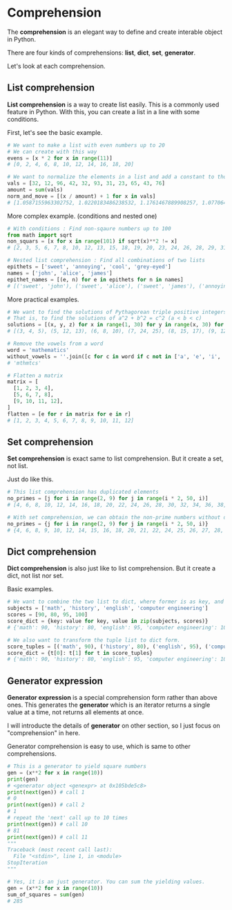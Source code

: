 # Comprehension

The **comprehension** is an elegant way to define and create interable object in Python.

There are four kinds of comprehensions: **list**, **dict**, **set**, **generator**.

Let's look at each comprehension.



## List comprehension

**List comprehension** is a way to create list easily. This is a commonly used feature in Python. With this, you can create a list in a line with some conditions. 

First, let's see the basic example.

```python
# We want to make a list with even numbers up to 20
# We can create with this way
evens = [x * 2 for x in range(11)]
# [0, 2, 4, 6, 8, 10, 12, 14, 16, 18, 20]

# We want to normalize the elements in a list and add a constant to those
vals = [32, 12, 96, 42, 32, 93, 31, 23, 65, 43, 76]
amount = sum(vals)
norm_and_move = [(x / amount) + 1 for x in vals]
# [1.0587155963302752, 1.0220183486238532, 1.1761467889908257, 1.0770642201834861, 1.0587155963302752, 1.1706422018348623, 1.0568807339449542, 1.0422018348623854, 1.1192660550458715, 1.0788990825688074, 1.1394495412844037]
```

More complex example. (conditions and nested one)

```python
# With conditions : Find non-sqaure numbers up to 100
from math import sqrt
non_squars = [x for x in range(101) if sqrt(x)**2 != x]
# [2, 3, 5, 6, 7, 8, 10, 12, 13, 15, 18, 19, 20, 23, 24, 26, 28, 29, 31, 32, 37, 38, 40, 43, 45, 48, 50, 51, 52, 58, 59, 60, 61, 63, 65, 66, 72, 73, 75, 76, 77, 78, 80, 82, 87, 89, 92, 94, 95, 96, 97]

# Nested list comprehension : Find all combinations of two lists
epithets = ['sweet', 'annoying', 'cool', 'grey-eyed']
names = ['john', 'alice', 'james']
epithet_names = [(e, n) for e in epithets for n in names]
# [('sweet', 'john'), ('sweet', 'alice'), ('sweet', 'james'), ('annoying', 'john'), ('annoying', 'alice'), ('annoying', 'james'), ('cool', 'john'), ('cool', 'alice'), ('cool', 'james'), ('grey-eyed', 'john'), ('grey-eyed', 'alice'), ('grey-eyed', 'james')]
```

More practical examples.

```python
# We want to find the solutions of Pythagorean triple positive integers
# That is, to find the solutions of a^2 + b^2 = c^2 (a < b < c)
solutions = [(x, y, z) for x in range(1, 30) for y in range(x, 30) for z in range(y, 30) if x**2 + y**2 == z**2]
# [(3, 4, 5), (5, 12, 13), (6, 8, 10), (7, 24, 25), (8, 15, 17), (9, 12, 15), (10, 24, 26), (12, 16, 20), (15, 20, 25), (20, 21, 29)]

# Remove the vowels from a word
word = 'mathematics'
without_vowels = ''.join([c for c in word if c not in ['a', 'e', 'i', 'o', 'u']])
# 'mthmtcs'

# Flatten a matrix
matrix = [
  [1, 2, 3, 4],
  [5, 6, 7, 8],
  [9, 10, 11, 12],
]
flatten = [e for r in matrix for e in r]
# [1, 2, 3, 4, 5, 6, 7, 8, 9, 10, 11, 12]
```

## Set comprehension

**Set comprehension** is exact same to list comprehension. But it create a set, not list.

Just do like this.

```python
# This list comprehension has duplicated elements
no_primes = [j for i in range(2, 9) for j in range(i * 2, 50, i)]
# [4, 6, 8, 10, 12, 14, 16, 18, 20, 22, 24, 26, 28, 30, 32, 34, 36, 38, 40, 42, 44, 46, 48, 6, 9, 12, 15, 18, 21, 24, 27, 30, 33, 36, 39, 42, 45, 48, 8, 12, 16, 20, 24, 28, 32, 36, 40, 44, 48, 10, 15, 20, 25, 30, 35, 40, 45, 12, 18, 24, 30, 36, 42, 48, 14, 21, 28, 35, 42, 49, 16, 24, 32, 40, 48]

# With set comprehension, we can obtain the non-prime numbers without duplicate
no_primes = {j for i in range(2, 9) for j in range(i * 2, 50, i)}
# {4, 6, 8, 9, 10, 12, 14, 15, 16, 18, 20, 21, 22, 24, 25, 26, 27, 28, 30, 32, 33, 34, 35, 36, 38, 39, 40, 42, 44, 45, 46, 48, 49}
```

## Dict comprehension

**Dict comprehension** is also just like to list comprehension. But it create a dict, not list nor set.

Basic examples.

```python
# We want to combine the two list to dict, where former is as key, and other is as value
subjects = ['math', 'history', 'english', 'computer engineering']
scores = [90, 80, 95, 100]
score_dict = {key: value for key, value in zip(subjects, scores)}
# {'math': 90, 'history': 80, 'english': 95, 'computer engineering': 100}

# We also want to transform the tuple list to dict form.
score_tuples = [('math', 90), ('history', 80), ('english', 95), ('computer engineering', 100)]
score_dict = {t[0]: t[1] for t in score_tuples}
# {'math': 90, 'history': 80, 'english': 95, 'computer engineering': 100}
```

## Generator expression

**Generator expression** is a special comprehension form rather than above ones. This generates the **generator** which is an iterator returns a single value at a time, not returns all elements at once.

I will introducte the details of **generator** on other section, so I just focus on "comprehension" in here.

Generator comprehension is easy to use, which is same to other comprehensions.

```python
# This is a generator to yield square numbers
gen = (x**2 for x in range(10))
print(gen)
# <generator object <genexpr> at 0x105bde5c8>
print(next(gen)) # call 1
# 0
print(next(gen)) # call 2
# 1
# repeat the 'next' call up to 10 times
print(next(gen)) # call 10
# 81
print(next(gen)) # call 11
"""
Traceback (most recent call last):
  File "<stdin>", line 1, in <module>
StopIteration
"""

# Yes, it is an just generator. You can sum the yielding values.
gen = (x**2 for x in range(10))
sum_of_squares = sum(gen)
# 285
```

